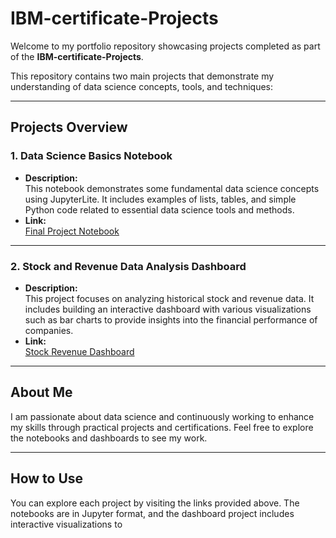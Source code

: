# IBM-certificate-Projects

Welcome to my portfolio repository showcasing projects completed as part of the **IBM-certificate-Projects**.

This repository contains two main projects that demonstrate my understanding of data science concepts, tools, and techniques:

---

## Projects Overview

### 1. Data Science Basics Notebook
- **Description:**  
  This notebook demonstrates some fundamental data science concepts using JupyterLite. It includes examples of lists, tables, and simple Python code related to essential data science tools and methods.
- **Link:**  
  [Final Project Notebook](https://github.com/layanhth/Final-Project-Notebook)

---

### 2. Stock and Revenue Data Analysis Dashboard
- **Description:**  
  This project focuses on analyzing historical stock and revenue data. It includes building an interactive dashboard with various visualizations such as bar charts to provide insights into the financial performance of companies.
- **Link:**  
  [Stock Revenue Dashboard](https://github.com/layanhth/Analyzing-Historical-Stock-Revenue-Data-and-Building-a-Dashboard)

---

## About Me

I am passionate about data science and continuously working to enhance my skills through practical projects and certifications. Feel free to explore the notebooks and dashboards to see my work.

---

## How to Use

You can explore each project by visiting the links provided above. The notebooks are in Jupyter format, and the dashboard project includes interactive visualizations to
